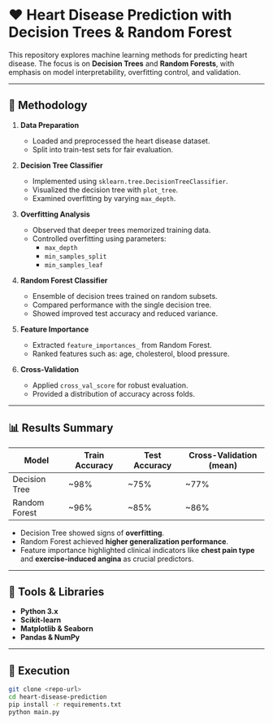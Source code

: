 
# ❤️ Heart Disease Prediction with Decision Trees & Random Forest

This repository explores machine learning methods for predicting heart disease. The focus is on **Decision Trees** and **Random Forests**, with emphasis on model interpretability, overfitting control, and validation.

---

## 🔬 Methodology

1. **Data Preparation**
   - Loaded and preprocessed the heart disease dataset.
   - Split into train-test sets for fair evaluation.

2. **Decision Tree Classifier**
   - Implemented using `sklearn.tree.DecisionTreeClassifier`.
   - Visualized the decision tree with `plot_tree`.
   - Examined overfitting by varying `max_depth`.

3. **Overfitting Analysis**
   - Observed that deeper trees memorized training data.
   - Controlled overfitting using parameters:  
     - `max_depth`  
     - `min_samples_split`  
     - `min_samples_leaf`

4. **Random Forest Classifier**
   - Ensemble of decision trees trained on random subsets.
   - Compared performance with the single decision tree.
   - Showed improved test accuracy and reduced variance.

5. **Feature Importance**
   - Extracted `feature_importances_` from Random Forest.
   - Ranked features such as: age, cholesterol, blood pressure.

6. **Cross-Validation**
   - Applied `cross_val_score` for robust evaluation.
   - Provided a distribution of accuracy across folds.

---

## 📊 Results Summary

| Model              | Train Accuracy | Test Accuracy | Cross-Validation (mean) |
|--------------------|----------------|---------------|--------------------------|
| Decision Tree      | ~98%           | ~75%          | ~77%                     |
| Random Forest      | ~96%           | ~85%          | ~86%                     |

- Decision Tree showed signs of **overfitting**.  
- Random Forest achieved **higher generalization performance**.  
- Feature importance highlighted clinical indicators like **chest pain type** and **exercise-induced angina** as crucial predictors.  

---

## 📌 Tools & Libraries
- **Python 3.x**
- **Scikit-learn**
- **Matplotlib & Seaborn**
- **Pandas & NumPy**

---

## 🚀 Execution
```bash
git clone <repo-url>
cd heart-disease-prediction
pip install -r requirements.txt
python main.py
